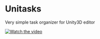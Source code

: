 # Unitasks
Very simple task organizer for Unity3D editor

[![Watch the video](https://i.imgur.com/vKb2F1B.png)](https://youtu.be/B78LaRR3_5Q)
